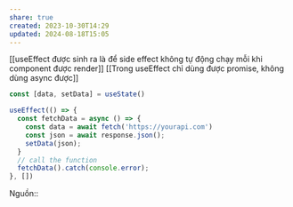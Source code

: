 ```yaml
---
share: true
created: 2023-10-30T14:29
updated: 2024-08-18T15:05
---
```

[[useEffect được sinh ra là để side effect không tự động chạy mỗi khi component được render]]
[[Trong useEffect chỉ dùng được promise, không dùng async được]] 
```ts
const [data, setData] = useState()

useEffect(() => {
  const fetchData = async () => {
    const data = await fetch('https://yourapi.com')
    const json = await response.json();
    setData(json);
  }
  // call the function
  fetchData().catch(console.error);
}, [])
```
Nguồn:: 